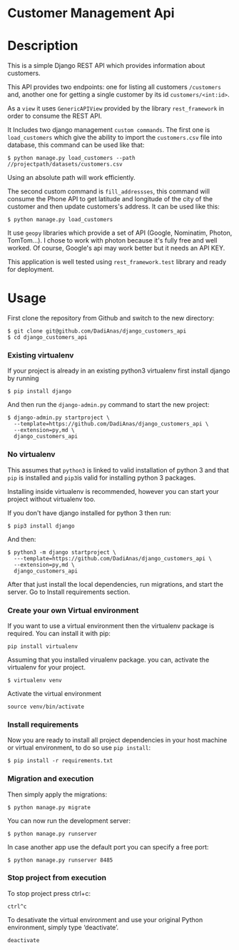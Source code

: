 # Customer Management Api
# Description

This is a simple Django REST API which provides information about customers.

This API provides two endpoints: one for listing all customers `/customers` and, another
one for getting a single customer by its id `customers/<int:id>`. 

As a `view` it uses `GenericAPIView` provided by the library `rest_framework` in order to consume the REST API.

It Includes two django management `custom commands`. The first one is `load_customers` which give the ability to import the `customers.csv` file into
database, this command can be used like that:

    $ python manage.py load_customers --path //projectpath/datasets/customers.csv 
    
Using an absolute path will work efficiently.

The second custom command is `fill_addressses`, this command will consume the Phone API to get latitude and longitude of the city of the customer and then update customers's address. It can be used like this:

    $ python manage.py load_customers

It use `geopy` libraries which provide a set of API (Google, Nominatim, Photon, TomTom...).
I chose to work with photon because it's fully free and well worked. Of course, Google's api may work better but it needs an API KEY.

This application is well tested using `rest_framework.test` library and ready for deployment.


# Usage

First clone the repository from Github and switch to the new directory:

    $ git clone git@github.com/DadiAnas/django_customers_api
    $ cd django_customers_api
    

### Existing virtualenv

If your project is already in an existing python3 virtualenv first install django by running

    $ pip install django
    
And then run the `django-admin.py` command to start the new project:

    $ django-admin.py startproject \
      --template=https://github.com/DadiAnas/django_customers_api \
      --extension=py,md \
      django_customers_api
      
### No virtualenv

This assumes that `python3` is linked to valid installation of python 3 and that `pip` is installed and `pip3`is valid
for installing python 3 packages.

Installing inside virtualenv is recommended, however you can start your project without virtualenv too.

If you don't have django installed for python 3 then run:

    $ pip3 install django
    
And then:

    $ python3 -m django startproject \
      ---template=https://github.com/DadiAnas/django_customers_api \
      --extension=py,md \
      django_customers_api
      
      
After that just install the local dependencies, run migrations, and start the server.
Go to Install requirements section.
### Create your own Virtual environment

If you want to use a virtual environment then the virtualenv package is required. You can install it with pip:
    
    pip install virtualenv
    
Assuming that you installed virualenv package. you can, activate the virtualenv for your project.
    
    $ virtualenv venv
    
Activate the virtual environment

    source venv/bin/activate
    
### Install requirements

Now you are ready to install all project dependencies in your host machine or virtual environment, to do so use `pip install`:

    $ pip install -r requirements.txt
    
### Migration and execution
Then simply apply the migrations:

    $ python manage.py migrate
    

You can now run the development server:

    $ python manage.py runserver
    
In case another app use the default port you can specify a free port:

    $ python manage.py runserver 8485
    
### Stop project from execution
To stop project press ctrl+c:

    ctrl^c

To desativate the virtual environment and use your original Python environment, simply type ‘deactivate’.

    deactivate

